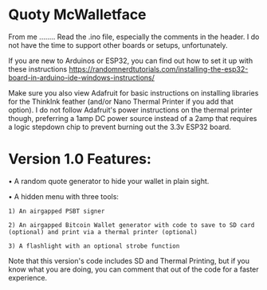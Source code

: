 # Quoty McWalletface

From me ........ Read the .ino file, especially the comments in the header. I do not have the time to support other boards or setups, unfortunately.

If you are new to Arduinos or ESP32, you can find out how to set it up with these instructions https://randomnerdtutorials.com/installing-the-esp32-board-in-arduino-ide-windows-instructions/

Make sure you also view Adafruit for basic instructions on installing libraries for the ThinkInk feather (and/or Nano Thermal Printer if you add that option). I do not follow Adafruit's power instructions on the thermal printer though, preferring a 1amp DC power source instead of a 2amp that requires a logic stepdown chip to prevent burning out the 3.3v ESP32 board.


# Version 1.0 Features:

• A random quote generator to hide your wallet in plain sight.

• A hidden menu with three tools: 
    
    1) An airgapped PSBT signer
    
    2) An airgapped Bitcoin Wallet generator with code to save to SD card (optional) and print via a thermal printer (optional)
    
    3) A flashlight with an optional strobe function
    

Note that this version's code includes SD and Thermal Printing, but if you know what you are doing, you can comment that out of the code for a faster experience.
